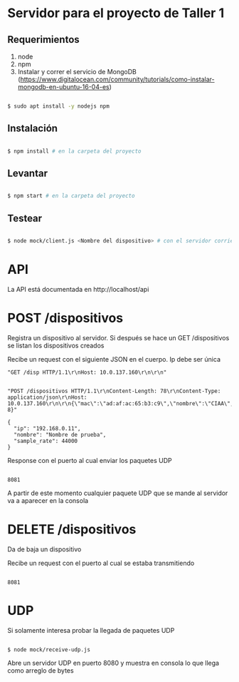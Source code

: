 # Servidor para el proyecto de Taller 1


## Requerimientos

1. node
2. npm
3. Instalar y correr el servicio de MongoDB  (https://www.digitalocean.com/community/tutorials/como-instalar-mongodb-en-ubuntu-16-04-es)

```sh

$ sudo apt install -y nodejs npm

```

## Instalación

```sh

$ npm install # en la carpeta del proyecto

```

## Levantar

```sh

$ npm start # en la carpeta del proyecto

```

## Testear

```sh

$ node mock/client.js <Nombre del dispositivo> # con el servidor corriendo

```


# API

La API está documentada en http://localhost/api

# POST /dispositivos 

Registra un dispositivo al servidor. Si después se hace un GET /dispositivos se listan los dispositivos creados

Recibe un request con el siguiente JSON en el cuerpo. Ip debe ser única

```
"GET /disp HTTP/1.1\r\nHost: 10.0.137.160\r\n\r\n"


"POST /dispositivos HTTP/1.1\r\nContent-Length: 78\r\nContent-Type: application/json\r\nHost: 10.0.137.160\r\n\r\n{\"mac\":\"ad:af:ac:65:b3:c9\",\"nombre\":\"CIAA\",\"sampleRate\":44000,\"sampleSize\": 8}"

{
  "ip": "192.168.0.11",
  "nombre": "Nombre de prueba",
  "sample_rate": 44000
}

```

Response con el puerto al cual enviar los paquetes UDP

```

8081

```

A partir de este momento cualquier paquete UDP que se mande al servidor va a aparecer en la consola 

# DELETE /dispositivos

Da de baja un dispositivo  

Recibe un request con el puerto al cual se estaba transmitiendo

```

8081

```


# UDP

Si solamente interesa probar la llegada de paquetes UDP 

```

$ node mock/receive-udp.js

```

Abre un servidor UDP en puerto 8080 y muestra en consola lo que llega como arreglo de bytes